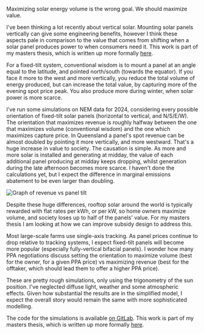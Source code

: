 Maximizing solar energy volume is the wrong goal. We should maximize value.

I've been thinking a lot recently about vertical solar. Mounting solar panels vertically can give some engineering benefits, however I think these aspects pale in comparison to the value that comes from shifting when a solar panel produces power to when consumers need it. 
This work is part of my masters thesis, which is written up more formally [here](../masters-thesis).

For a fixed-tilt system, conventional wisdom is to mount a panel at an angle equal to the latitude, and pointed north/south (towards the equator). If you face it more to the west and more vertically, you reduce the total volume of energy produced, but can increase the total value, by capturing more of the evening spot price peak. You also produce more during winter, when solar power is more scarce.

I've run some simulations on NEM data for 2024, considering every possible orientation of fixed-tilt solar panels (horizontal to vertical, and N/S/E/W). The orientation that maximizes revenue is roughly halfway between the one that maximizes volume (conventional wisdom) and the one which maximizes capture price. In Queensland a panel's spot revenue can be almost doubled by pointing it more vertically, and more westward. That's a huge increase in value to society. 
The causation is simple. As more and more solar is installed and generating at midday, the value of each additional panel producing at midday keeps dropping, whilst generation during the late afternoon becomes more scarce.
I haven't done the calculations yet, but I expect the difference in marginal emissions abatement to be even larger than doubling.

![Graph of revenue vs panel tilt](REVENUE.png)


Despite these huge differences, rooftop solar around the world is typically rewarded with flat rates per kWh, or per kW, so home owners maximize volume, and society loses up to half of the panels' value. For my masters thesis I am looking at how we can improve subsidy design to address this.

Most large-scale farms use single-axis tracking. As panel prices continue to drop relative to tracking systems, I expect fixed-tilt panels will become more popular (especially fully-vertical bifacial panels). I wonder how many PPA negotiations discuss setting the orientation to maximize volume (best for the owner, for a given PPA price) vs maximizing revenue (best for the offtaker,  which should lead them to offer a higher PPA price).

These are pretty rough simulations, only using the trigonometry of the sun position. I've neglected diffuse light, weather and some atmospheric effects. Given how substantial the results are in the simplified model, I expect the overall story would remain the same with more sophisticated modelling.

The code for the simulations is available [on GitLab](https://github.com/mdavis-xyz/masters-thesis).
This work is part of my masters thesis, which is written up more formally [here](../masters-thesis).
